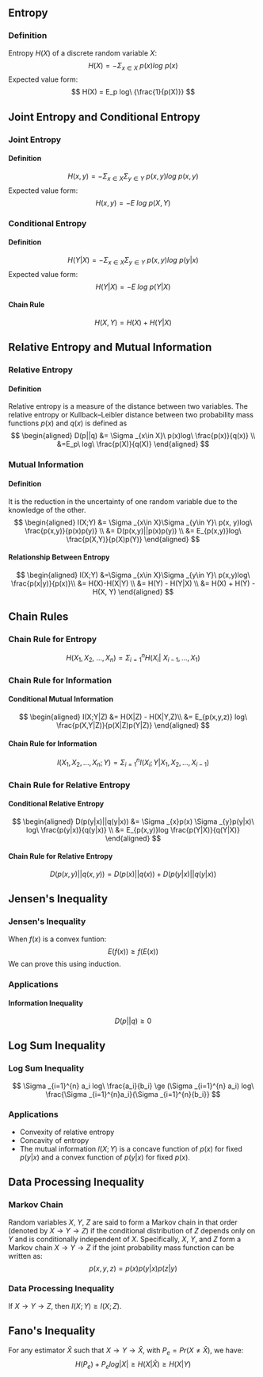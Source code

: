 ## Entropy
### Definition
Entropy $H(X)$ of a discrete random variable $X$:
$$
H(X) = -\Sigma _{x \in X}\ p(x)log\ p(x)
$$
Expected value form:
$$
H(X) = E_p log\ {\frac{1}{p(X)}}
$$
## Joint Entropy and Conditional Entropy
### Joint Entropy
#### Definition
$$
H(x, y) = -\Sigma _{x \in X} \Sigma _{y \in Y} \ p(x,y)log\ p(x, y)
$$
Expected value form:
$$
H(x, y) = -E\ log\ p(X, Y)
$$
### Conditional Entropy
#### Definition
$$
H(Y | X) = -\Sigma _{x \in X}\Sigma _{y \in Y}\ p(x, y) log\ p(y | x)
$$
Expected value form:
$$
H(Y | X) = -E\ log\ p(Y | X)
$$
#### Chain Rule
$$
H(X, Y) = H(X) + H(Y | X)
$$
## Relative Entropy and Mutual Information
### Relative Entropy
#### Definition
Relative entropy is a measure of the distance between two variables.
The relative entropy or Kullback–Leibler distance between two probability mass functions $p(x)$ and $q(x)$ is defined as
$$
\begin{aligned}
D(p||q) &= \Sigma _{x\in X}\ p(x)log\ \frac{p(x)}{q(x)} \\ &=E_p\ log\ \frac{p(X)}{q(X)}
\end{aligned}
$$
### Mutual Information
#### Definition
It is the reduction in the uncertainty of one random variable due to the knowledge of the other.
$$
\begin{aligned}
I(X;Y) &= \Sigma _{x\in X}\Sigma _{y\in Y}\ p(x, y)log\ \frac{p(x,y)}{p(x)p(y)} \\
&= D(p(x,y)||p(x)p(y)) \\ 
&= E_{p(x,y)}log\ \frac{p(X,Y)}{p(X)p(Y)}
\end{aligned}
$$
#### Relationship Between Entropy
$$
\begin{aligned}
I(X;Y) &=\Sigma _{x\in X}\Sigma _{y\in Y}\ p(x,y)log\ \frac{p(x|y)}{p(x)}\\
&= H(X)-H(X|Y) \\ 
&= H(Y) - H(Y|X) \\ 
&= H(X) + H(Y) - H(X, Y)
\end{aligned}
$$
## Chain Rules
### Chain Rule for Entropy
$$
H(X_1, X_2,\ ..., X_n) = \Sigma _{i=1}^{n}H(X_i|\ X_{i-1},...,X_1)
$$
### Chain Rule for Information
#### Conditional Mutual Information
$$
\begin{aligned}
I(X;Y|Z) &= H(X|Z) - H(X|Y,Z)\\
&= E_{p(x,y,z)} log\ \frac{p(X,Y|Z)}{p(X|Z)p(Y|Z)}
\end{aligned}
$$
#### Chain Rule for Information
$$
I(X_1,X_2,...,X_n;Y) = \Sigma _{i=1}^{n}I(X_i;Y|X_1,X_2,...,X_{i-1})
$$
### Chain Rule for Relative Entropy
#### Conditional Relative Entropy
$$
\begin{aligned}
D(p(y|x)||q(y|x)) &= \Sigma _{x}p(x) \Sigma _{y}p(y|x)\ log\ \frac{p(y|x)}{q(y|x)} \\
&= E_{p(x,y)}log \frac{p(Y|X)}{q(Y|X)}
\end{aligned}
$$
#### Chain Rule for Relative Entropy
$$
D(p(x,y)||q(x,y)) = D(p(x)||q(x)) + D(p(y|x)||q(y|x))
$$
## Jensen's Inequality
### Jensen's Inequality
When $f(x)$ is a convex funtion:
$$
E(f(x)) \ge f(E(x))
$$
We can prove this using induction.
### Applications
#### Information Inequality
$$
D(p||q) \ge 0
$$
## Log Sum Inequality
### Log Sum Inequality
$$
\Sigma _{i=1}^{n} a_i log\ \frac{a_i}{b_i} \ge (\Sigma _{i=1}^{n} a_i) log\ \frac{\Sigma _{i=1}^{n}a_i}{\Sigma _{i=1}^{n}{b_i}}
$$
### Applications
- Convexity of relative entropy
- Concavity of entropy
- The mutual information $I(X;Y)$ is a concave function of $p(x)$ for fixed $p(y|x)$ and a convex function of $p(y|x)$ for fixed $p(x)$.
## Data Processing Inequality
### Markov Chain
Random variables $X$, $Y$, $Z$ are said to form a Markov chain in that order (denoted by $X → Y → Z$) if the conditional distribution of $Z$ depends only on $Y$ and is conditionally independent of $X$. Specifically, $X$, $Y$, and $Z$ form a Markov chain $X → Y → Z$ if the joint probability mass function can be written as:
$$
p(x, y, z) = p(x)p(y|x)p(z|y)
$$
### Data Processing Inequality
If $X \rightarrow Y \rightarrow Z$, then $I(X;Y) \ge I(X;Z)$.
## Fano's Inequality
For any estimator $\hat{X}$ such that $X → Y → \hat{X}$, with $P_e = Pr(X \ne \hat{X})$, we have:
$$
H(P_e)+P_elog|X| \ge H(X|\hat{X}) \ge H(X|Y)
$$
